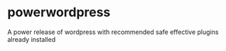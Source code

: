 # powerwordpress
A power release of wordpress with recommended safe effective plugins already installed
